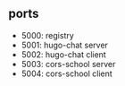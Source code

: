 ## ports

- 5000: registry
- 5001: hugo-chat server
- 5002: hugo-chat client
- 5003: cors-school server
- 5004: cors-school client
